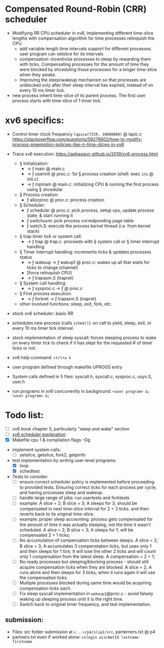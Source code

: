 # Compensated Round-Robin (CRR) scheduler
- Modifying RR CPU scheduler in xv6, implementing different time-slice lengths with compensation algorithm for time processes relinquish the CPU.
  - add variable length time intervals support for different processes. user program can setslice for its intervals
  - compensation: incentivize processes to sleep by rewarding them with ticks. Compensating processes for the amount of time they were blocked by shceduling those processes for a longer time-slice when they awake.
  - Improving the sleep/wakeup mechanism so that processes are unblocked only after their sleep interval has expired, instead of on every 10 ms timer tick.
- new process inherit time-slice of its parent process. The first user process starts with time-slice of 1 timer tick.

# xv6 specifics: 
- Control timer clock frequency `lapicw(TICR, 10000000)` @ lapic.c
    https://stackoverflow.com/questions/59276602/how-to-modify-process-preemption-policies-like-rr-time-slices-in-xv6
- Trace xv6 execution:  https://aphasiayc.github.io/2019/xv6-process.html
  - § Initialization: 
    - → ƒ main @ main.c
    - → ƒ userinit @ proc.c: 1st § process creation (shell: exec `ini` @ init.c)
    - → ƒ mpmain @ main.c: initializing CPU & running the first process using § shcedular
  - § Process creation: 
    - ƒ allocproc @ proc.c: process creation
  - § Scheduler:
    - ƒ schedular @ proc.c: pick process, setup cpu, update process state, & start running it
    - ƒ switchuvm: pick process corredponding page table
    - ƒ swtch.S: execute the process kernel thread (i.e. from kernel stack)
  - § trap timer tick or system call: 
    - → ƒ trap @ trap.c: proceeds with § system call or § timer interrupt handling
  - § Timer interrupt handling: increments ticks & updates processes status
    - → ƒ wakeup → ƒ wakup1 @ proc.c: wakes up all that waits for ticks to change (channel)
    - [force relinquish CPU]
    - → ƒ trapasm.S (trapret)
  - § System call handling:
    - → ƒ sysproc.c → ƒ @ proc.c
  - § First process execution: 
    - → ƒ forkret → ƒ trapasm.S (trapret)
  - other involved functions: sleep, exit, fork, etc.
- stock xv6 scheduler: basic RR
- schedules new process (calls `sched()`): on call to yield, sleep, exit, or every 10 ms timer tick
interval.
- stock implementation of sleep syscall: forces sleeping process to wake on every timer tick to check if it has slept for the requested # of timer ticks or not. 

- xv6 help command: `ctrl+a h`
- user program defined through makefile UPROGS entry
- System calls defined in 5 files: syscall.h, syscall.c, sysproc.c, usys.S, user.h
- run programs in xv6 concurrently in background: `<user program> &; <user program> &;`

# Todo list:
- [ ] xv6 book chapter 5, particularly "sleep and wake" section
- [ ] [xv6 scheduler explanation ](https://www.youtube.com/watch?v=eYfeOT1QYmg)
- [x] Makefile cpu 1 & compilation flags -Og
- implement system calls: 
  - [ ] setslice, getslice, fork2, getpinfo
- test implementation by writing user-level programs: 
  - [x] loop
  - [x] schedtest
- Tests to consider: 
  - [ ] ensure correct scheduler policy is implemented before proceeding to provided tests. Ensuring correct ticks for each process per cycle, and having processes sleep and wakeup.
  - [ ] handle large range of jobs: run usertests and forktests
  - [ ] example: A slice = 2; B slice = 3; A sleeps for 3; should be compensated in next time-slice interval for 2 + 3 ticks. and then reverts back to its original time-slice.
  - [ ] example: proper sleep accounting: process gets compensated for the amount of time it was actually sleeping, not the time it wasn't scheduled. A slice = 2; B slice = 3; A sleeps for 1; will be compensated 2 + 1 ticks;
  - [ ] No accumulation of compensation ticks between sleeps. A slice = 2; B slice = 3; A accumulates 3 compenstation ticks, but uses only 1 and then sleeps for 1 tick; It will lose the other 2 ticks and will count only 1 compensation from the latest sleep. A compensation = 2 + 1;
  - [ ] No ready processes but sleeping/blocking process - should still acquire compensation ticks when they are blocked. A slice = 2; A runs alone and then sleeps for 3 ticks; when it runs again it will use the compensation ticks.
  - [ ] Multiple processes blocked during same time would be acquiring compensation ticks each.
  - [ ] Fix sleep syscall implementation in `wakeup1`@proc.c - avoid falsely waking up sleeping process until it is the right time.
  - [ ] Switch back to original timer frequency, and test implementation.

## submission: 
- Files: src folder submission at `<...>/p4/slip1/src`, parterners.txt @ p4 
- partners.txt even if worked alone: `cslogin wiscNetId lastname firstname`